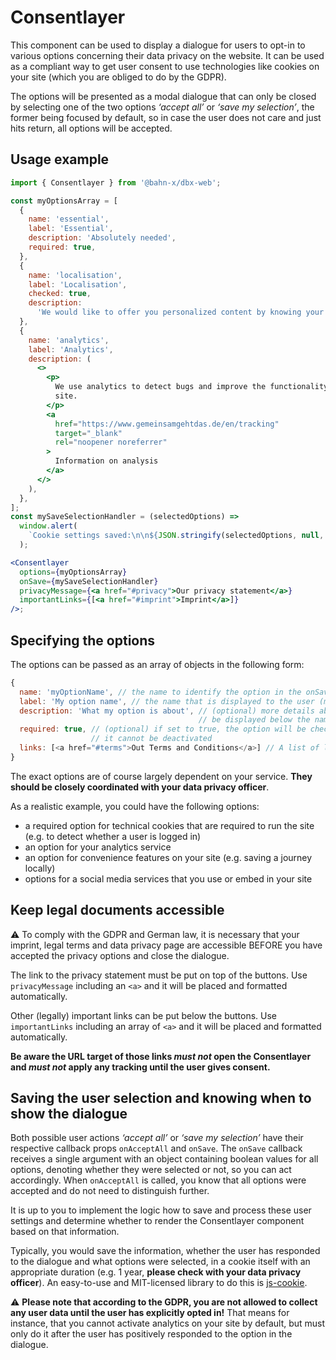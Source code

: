 # Consentlayer

This component can be used to display a dialogue for users to opt-in to various options concerning their data privacy on the website.
It can be used as a compliant way to get user consent to use technologies like cookies on your site (which you are obliged to do by the GDPR).

The options will be presented as a modal dialogue that can only be closed by selecting one of the two options _‘accept all’_ or _‘save my selection’_, the former being focused by default, so in case the user does not care and just hits return, all options will be accepted.

## Usage example

```js
import { Consentlayer } from '@bahn-x/dbx-web';
```

```jsx
const myOptionsArray = [
  {
    name: 'essential',
    label: 'Essential',
    description: 'Absolutely needed',
    required: true,
  },
  {
    name: 'localisation',
    label: 'Localisation',
    checked: true,
    description:
      'We would like to offer you personalized content by knowing your location.',
  },
  {
    name: 'analytics',
    label: 'Analytics',
    description: (
      <>
        <p>
          We use analytics to detect bugs and improve the functionality of the
          site.
        </p>
        <a
          href="https://www.gemeinsamgehtdas.de/en/tracking"
          target="_blank"
          rel="noopener noreferrer"
        >
          Information on analysis
        </a>
      </>
    ),
  },
];
const mySaveSelectionHandler = (selectedOptions) =>
  window.alert(
    `Cookie settings saved:\n\n${JSON.stringify(selectedOptions, null, 2)}`
  );

<Consentlayer
  options={myOptionsArray}
  onSave={mySaveSelectionHandler}
  privacyMessage={<a href="#privacy">Our privacy statement</a>}
  importantLinks={[<a href="#imprint">Imprint</a>]}
/>;
```

## Specifying the options

The options can be passed as an array of objects in the following form:

```js
{
  name: 'myOptionName', // the name to identify the option in the onSave callback function
  label: 'My option name', // the name that is displayed to the user (must not contain a link)
  description: 'What my option is about', // (optional) more details about the option, will
                                          // be displayed below the name
  required: true, // (optional) if set to true, the option will be checked and disabled, so
                  // it cannot be deactivated
  links: [<a href="#terms">Out Terms and Conditions</a>] // A list of links to documents mentioned in the `label`
}
```

The exact options are of course largely dependent on your service. **They should be closely coordinated with your data privacy officer**.

As a realistic example, you could have the following options:

- a required option for technical cookies that are required to run the site (e.g. to detect whether a user is logged in)
- an option for your analytics service
- an option for convenience features on your site (e.g. saving a journey locally)
- options for a social media services that you use or embed in your site

## Keep legal documents accessible

⚠️ To comply with the GDPR and German law, it is necessary that your imprint, legal terms and data privacy page are accessible BEFORE you have accepted the privacy options and close the dialogue.

The link to the privacy statement must be put on top of the buttons. Use `privacyMessage` including an `<a>` and it will be placed and formatted automatically.

Other (legally) important links can be put below the buttons. Use `importantLinks` including an array of `<a>` and it will be placed and formatted automatically.

**Be aware the URL target of those links _must not_ open the Consentlayer and _must not_ apply any tracking until the user gives consent.**

## Saving the user selection and knowing when to show the dialogue

Both possible user actions _‘accept all’_ or _‘save my selection’_ have their respective callback props `onAcceptAll` and `onSave`. The `onSave` callback receives a single argument with an object containing boolean values for all options, denoting whether they were selected or not, so you can act accordingly. When `onAcceptAll` is called, you know that all options were accepted and do not need to distinguish further.

It is up to you to implement the logic how to save and process these user settings and determine whether to render the Consentlayer component based on that information.

Typically, you would save the information, whether the user has responded to the dialogue and what options were selected, in a cookie itself with an appropriate duration (e.g. 1 year, **please check with your data privacy officer**). An easy-to-use and MIT-licensed library to do this is [js-cookie](https://github.com/js-cookie/js-cookie).

⚠️ **Please note that according to the GDPR, you are not allowed to collect any user data until the user has explicitly opted in!** That means for instance, that you cannot activate analytics on your site by default, but must only do it after the user has positively responded to the option in the dialogue.
